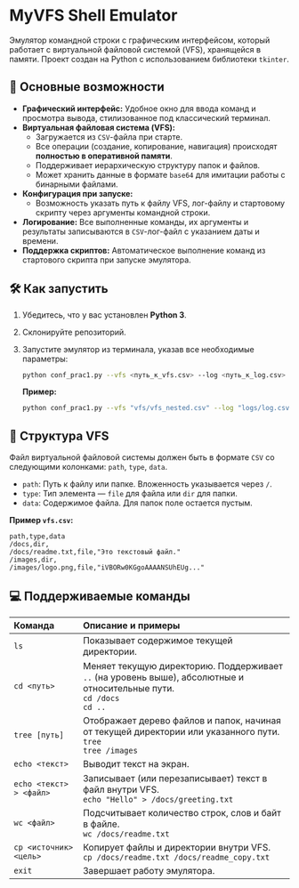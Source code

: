 # MyVFS Shell Emulator

Эмулятор командной строки с графическим интерфейсом, который работает с виртуальной файловой системой (VFS), хранящейся в памяти. Проект создан на Python с использованием библиотеки `tkinter`.

## 🚀 Основные возможности

*   **Графический интерфейс:** Удобное окно для ввода команд и просмотра вывода, стилизованное под классический терминал.
*   **Виртуальная файловая система (VFS):**
    *   Загружается из `CSV`-файла при старте.
    *   Все операции (создание, копирование, навигация) происходят **полностью в оперативной памяти**.
    *   Поддерживает иерархическую структуру папок и файлов.
    *   Может хранить данные в формате `base64` для имитации работы с бинарными файлами.
*   **Конфигурация при запуске:**
    *   Возможность указать путь к файлу VFS, лог-файлу и стартовому скрипту через аргументы командной строки.
*   **Логирование:** Все выполненные команды, их аргументы и результаты записываются в `CSV`-лог-файл с указанием даты и времени.
*   **Поддержка скриптов:** Автоматическое выполнение команд из стартового скрипта при запуске эмулятора.

## 🛠️ Как запустить

1.  Убедитесь, что у вас установлен **Python 3**.
2.  Склонируйте репозиторий.
3.  Запустите эмулятор из терминала, указав все необходимые параметры:

    ```bash
    python conf_prac1.py --vfs <путь_к_vfs.csv> --log <путь_к_log.csv> --script <путь_к_скрипту.sh>
    ```

    **Пример:**
    ```bash
    python conf_prac1.py --vfs "vfs/vfs_nested.csv" --log "logs/log.csv" --script "scripts/start_stage4.sh"
    ```

## 📂 Структура VFS

Файл виртуальной файловой системы должен быть в формате `CSV` со следующими колонками: `path`, `type`, `data`.

*   `path`: Путь к файлу или папке. Вложенность указывается через `/`.
*   `type`: Тип элемента — `file` для файла или `dir` для папки.
*   `data`: Содержимое файла. Для папок поле остается пустым.

**Пример `vfs.csv`:**
```csv
path,type,data
/docs,dir,
/docs/readme.txt,file,"Это текстовый файл."
/images,dir,
/images/logo.png,file,"iVBORw0KGgoAAAANSUhEUg..."
```

## 💻 Поддерживаемые команды

| Команда | Описание и примеры |
| :--- | :--- |
| `ls` | Показывает содержимое текущей директории. |
| `cd <путь>` | Меняет текущую директорию. Поддерживает `..` (на уровень выше), абсолютные и относительные пути. <br> `cd /docs` <br> `cd ..` |
| `tree [путь]` | Отображает дерево файлов и папок, начиная от текущей директории или указанного пути. <br> `tree` <br> `tree /images` |
| `echo <текст>` | Выводит текст на экран. |
| `echo <текст> > <файл>` | Записывает (или перезаписывает) текст в файл внутри VFS. <br> `echo "Hello" > /docs/greeting.txt` |
| `wc <файл>` | Подсчитывает количество строк, слов и байт в файле. <br> `wc /docs/readme.txt` |
| `cp <источник> <цель>` | Копирует файлы и директории внутри VFS. <br> `cp /docs/readme.txt /docs/readme_copy.txt` |
| `exit` | Завершает работу эмулятора. |
